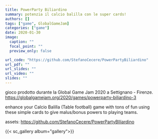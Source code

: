 ```yaml
---
title: PowerParty Biliardino
summary: potenzia il calcio balilla con le super cards!
authors: []
tags: ["game", GlobalGameJam]
categories: ["game"]
date: 2020-01-30
image:
  caption: ""
  focal_point: ""
  preview_only: false

url_code: "https://github.com/StefanoCecere/PowerPartyBiliardino"
url_pdf: ""
url_slides: ""
url_video: ""
slides: ""
---
```

gioco prodotto durante la Global Game Jam 2020 a Settignano - Firenze.
<https://globalgamejam.org/2020/games/powerparty-biliardino-3>

enhance your Calcio Balilla (Table football) game with tons of fun using these simple cards to give malus/bonus powers to playing teams. 

assets: <https://github.com/StefanoCecere/PowerPartyBIliardino>

{{< sc_gallery album="gallery">}}